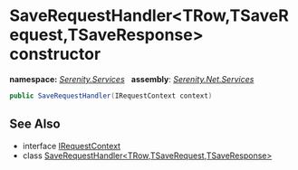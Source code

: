 # SaveRequestHandler&lt;TRow,TSaveRequest,TSaveResponse&gt; constructor
**namespace:** *[Serenity.Services](../../README.md#serenity.services-namespace)*   **assembly**: *[Serenity.Net.Services](../../README.md)*

```csharp
public SaveRequestHandler(IRequestContext context)
```

## See Also

* interface [IRequestContext](../IRequestContext.md)
* class [SaveRequestHandler&lt;TRow,TSaveRequest,TSaveResponse&gt;](../SaveRequestHandler-3.md)